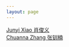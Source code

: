 ```yaml
---
layout: page
---
```


[Junyi Xiao 肖俊义]  
[Chuanna Zhang 张钏楠]




[Junyi Xiao 肖俊义]: https://jun-yi-xiao.github.io
[Chuanna Zhang 张钏楠]: https://www.edwardzcn98yx.com